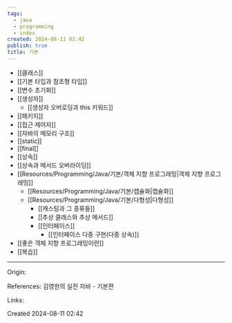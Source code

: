 ```yaml
---
tags:
  - java
  - programming
  - index
created: 2024-08-11 02:42
publish: true
title: 기본
---
```

- [[클래스]]
- [[기본 타입과 참조형 타입]]
- [[변수 초기화]]
- [[생성자]]
	- [[생성자 오버로딩과 this 키워드]]
- [[패키지]]
- [[접근 제어자]]
- [[자바의 메모리 구조]]
- [[static]]
- [[final]]
- [[상속]]
- [[상속과 메서드 오버라이딩]]
- [[Resources/Programming/Java/기본/객체 지향 프로그래밍|객체 지향 프로그래밍]]
	- [[Resources/Programming/Java/기본/캡슐화|캡슐화]]
	- [[Resources/Programming/Java/기본/다형성|다형성]]
		- [[캐스팅과 그 종류들]]
		- [[추상 클래스와 추상 메서드]]
		- [[인터페이스]]
			- [[인터페이스 다중 구현(다중 상속)]]
- [[좋은 객체 지향 프로그래밍이란]]
- [[복습]]

---
Origin:

References: 김영한의 실전 자바 - 기본편

Links:

Created 2024-08-11 02:42
